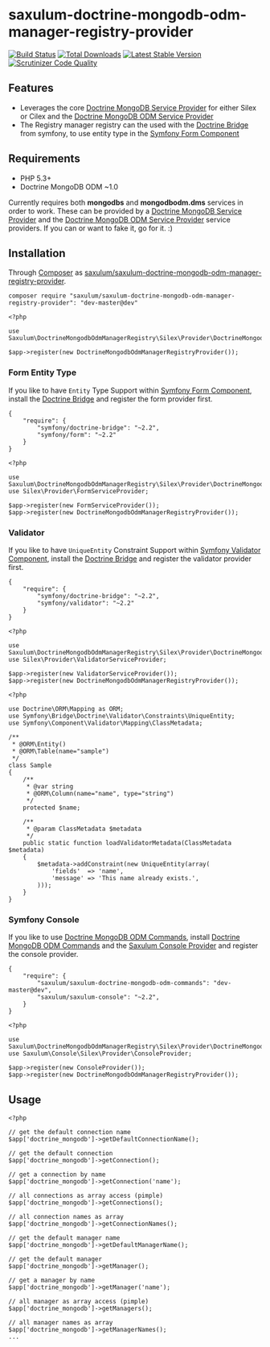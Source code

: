 saxulum-doctrine-mongodb-odm-manager-registry-provider
======================================================

[![Build Status](https://api.travis-ci.org/saxulum/saxulum-doctrine-mongodb-odm-manager-registry-provider.png?branch=master)](https://travis-ci.org/saxulum/saxulum-doctrine-mongodb-odm-manager-registry-provider)
[![Total Downloads](https://poser.pugx.org/saxulum/saxulum-doctrine-mongodb-odm-manager-registry-provider/downloads.png)](https://packagist.org/packages/saxulum/saxulum-doctrine-mongodb-odm-manager-registry-provider)
[![Latest Stable Version](https://poser.pugx.org/saxulum/saxulum-doctrine-mongodb-odm-manager-registry-provider/v/stable.png)](https://packagist.org/packages/saxulum/saxulum-doctrine-mongodb-odm-manager-registry-provider)
[![Scrutinizer Code Quality](https://scrutinizer-ci.com/g/saxulum/saxulum-doctrine-mongodb-odm-manager-registry-provider/badges/quality-score.png)](https://scrutinizer-ci.com/g/saxulum/saxulum-doctrine-mongodb-odm-manager-registry-provider)

Features
--------

 * Leverages the core [Doctrine MongoDB Service Provider][1] for either Silex or Cilex and the [Doctrine MongoDB ODM Service Provider][2]
 * The Registry manager registry can the used with the [Doctrine Bridge][4] from symfony, to use entity type in the [Symfony Form Component][5] 

Requirements
------------

 * PHP 5.3+
 * Doctrine MongoDB ODM ~1.0
 
Currently requires both **mongodbs** and **mongodbodm.dms** services in order to work.
These can be provided by a [Doctrine MongoDB Service Provider][1] and the [Doctrine MongoDB ODM Service Provider][2] service providers.
If you can or want to fake it, go for it. :)

Installation
------------
 
Through [Composer](http://getcomposer.org) as [saxulum/saxulum-doctrine-mongodb-odm-manager-registry-provider][6].

```{.sh}
composer require "saxulum/saxulum-doctrine-mongodb-odm-manager-registry-provider": "dev-master@dev"
```

```{.php}
<?php

use Saxulum\DoctrineMongodbOdmManagerRegistry\Silex\Provider\DoctrineMongodbOdmManagerRegistryProvider;

$app->register(new DoctrineMongodbOdmManagerRegistryProvider());
```

### Form Entity Type

If you like to have `Entity` Type Support within [Symfony Form Component][5], install the [Doctrine Bridge][4] and register the form provider first.

```{.json}
{
    "require": {
        "symfony/doctrine-bridge": "~2.2",
        "symfony/form": "~2.2"
    }
}
```

```{.php}
<?php

use Saxulum\DoctrineMongodbOdmManagerRegistry\Silex\Provider\DoctrineMongodbOdmManagerRegistryProvider;
use Silex\Provider\FormServiceProvider;

$app->register(new FormServiceProvider());
$app->register(new DoctrineMongodbOdmManagerRegistryProvider());
```

### Validator

If you like to have `UniqueEntity` Constraint Support within [Symfony Validator Component][9], install the [Doctrine Bridge][4] and register the validator provider first.

```{.json}
{
    "require": {
        "symfony/doctrine-bridge": "~2.2",
        "symfony/validator": "~2.2"
    }
}
```

```{.php}
<?php

use Saxulum\DoctrineMongodbOdmManagerRegistry\Silex\Provider\DoctrineMongodbOdmManagerRegistryProvider;
use Silex\Provider\ValidatorServiceProvider;

$app->register(new ValidatorServiceProvider());
$app->register(new DoctrineMongodbOdmManagerRegistryProvider());
```

```{.php}
<?php

use Doctrine\ORM\Mapping as ORM;
use Symfony\Bridge\Doctrine\Validator\Constraints\UniqueEntity;
use Symfony\Component\Validator\Mapping\ClassMetadata;

/**
 * @ORM\Entity()
 * @ORM\Table(name="sample")
 */
class Sample
{
    /**
     * @var string
     * @ORM\Column(name="name", type="string")
     */
    protected $name;

    /**
     * @param ClassMetadata $metadata
     */
    public static function loadValidatorMetadata(ClassMetadata $metadata)
    {
        $metadata->addConstraint(new UniqueEntity(array(
            'fields'  => 'name',
            'message' => 'This name already exists.',
        )));
    }
}
```

### Symfony Console

If you like to use [Doctrine MongoDB ODM Commands][7], install [Doctrine MongoDB ODM Commands][7] and the [Saxulum Console Provider][8] and register the console provider.

```{.json}
{
    "require": {
        "saxulum/saxulum-doctrine-mongodb-odm-commands": "dev-master@dev",
        "saxulum/saxulum-console": "~2.2",
    }
}
```

```{.php}
<?php

use Saxulum\DoctrineMongodbOdmManagerRegistry\Silex\Provider\DoctrineMongodbOdmManagerRegistryProvider;
use Saxulum\Console\Silex\Provider\ConsoleProvider;

$app->register(new ConsoleProvider());
$app->register(new DoctrineMongodbOdmManagerRegistryProvider());
```

Usage
-----

```{.php}
<?php

// get the default connection name
$app['doctrine_mongodb']->getDefaultConnectionName();

// get the default connection 
$app['doctrine_mongodb']->getConnection();

// get a connection by name
$app['doctrine_mongodb']->getConnection('name');

// all connections as array access (pimple)
$app['doctrine_mongodb']->getConnections();

// all connection names as array
$app['doctrine_mongodb']->getConnectionNames();

// get the default manager name
$app['doctrine_mongodb']->getDefaultManagerName();

// get the default manager
$app['doctrine_mongodb']->getManager();

// get a manager by name
$app['doctrine_mongodb']->getManager('name');

// all manager as array access (pimple)
$app['doctrine_mongodb']->getManagers();

// all manager names as array
$app['doctrine_mongodb']->getManagerNames();
...
```

[1]: https://github.com/saxulum/saxulum-doctrine-mongodb-provider
[2]: https://github.com/saxulum/saxulum-doctrine-mongodb-odm-provider
[4]: https://github.com/symfony/DoctrineBridge
[5]: https://github.com/symfony/Form
[6]: https://packagist.org/packages/saxulum/saxulum-doctrine-mongodb-odm-manager-registry-provider
[7]: https://packagist.org/packages/saxulum/saxulum-doctrine-mongodb-odm-commands
[8]: https://packagist.org/packages/saxulum/saxulum-console
[9]: https://github.com/symfony/Validator
